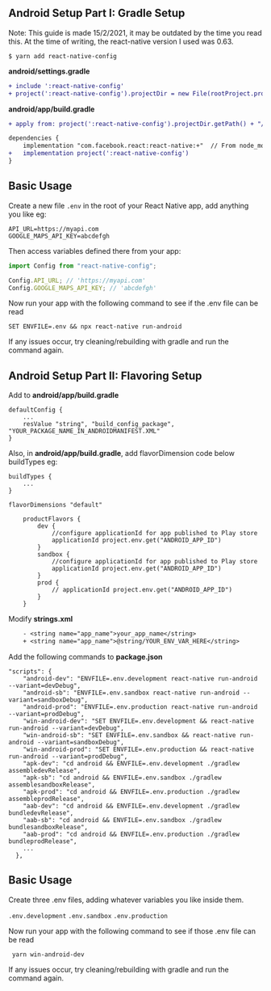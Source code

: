 ## Android Setup Part I: Gradle Setup

Note: 
This guide is made 15/2/2021, it may be outdated by the time you read this.
At the time of writing, the react-native version I used was 0.63.


```
$ yarn add react-native-config
```
 

**android/settings.gradle**
```diff
+ include ':react-native-config'
+ project(':react-native-config').projectDir = new File(rootProject.projectDir, '../node_modules/react-native-config/android')
```

**android/app/build.gradle**
```diff
+ apply from: project(':react-native-config').projectDir.getPath() + "/dotenv.gradle"
```

```diff
dependencies {
	implementation "com.facebook.react:react-native:+"  // From node_modules
+	implementation project(':react-native-config')
}
```

## Basic Usage
Create a new file `.env` in the root of your React Native app, add anything you like eg:

```
API_URL=https://myapi.com
GOOGLE_MAPS_API_KEY=abcdefgh
```

Then access variables defined there from your app:

```js
import Config from "react-native-config";

Config.API_URL; // 'https://myapi.com'
Config.GOOGLE_MAPS_API_KEY; // 'abcdefgh'
```

Now run your app with the following command to see if the .env file can be read
```
SET ENVFILE=.env && npx react-native run-android
```

If any issues occur, try cleaning/rebuilding with gradle and run the command again.


## Android Setup Part II: Flavoring Setup

Add to **android/app/build.gradle**
```
defaultConfig {
    ...
    resValue "string", "build_config_package", "YOUR_PACKAGE_NAME_IN_ANDROIDMANIFEST.XML"
}
```

Also, in **android/app/build.gradle**, add flavorDimension code below buildTypes eg:
```
buildTypes { 
    ...
} 

flavorDimensions "default"  

    productFlavors {
        dev {
            //configure applicationId for app published to Play store
            applicationId project.env.get("ANDROID_APP_ID")
        }
        sandbox {
            //configure applicationId for app published to Play store
            applicationId project.env.get("ANDROID_APP_ID")
        }
        prod {
            // applicationId project.env.get("ANDROID_APP_ID")
        }
    }
```
Modify **strings.xml** 
```diff
    - <string name="app_name">your_app_name</string>
    + <string name="app_name">@string/YOUR_ENV_VAR_HERE</string>
```
Add the following commands to **package.json**
```
"scripts": {
    "android-dev": "ENVFILE=.env.development react-native run-android --variant=devDebug",
    "android-sb": "ENVFILE=.env.sandbox react-native run-android --variant=sandboxDebug",
    "android-prod": "ENVFILE=.env.production react-native run-android --variant=prodDebug",
    "win-android-dev": "SET ENVFILE=.env.development && react-native run-android --variant=devDebug",
    "win-android-sb": "SET ENVFILE=.env.sandbox && react-native run-android --variant=sandboxDebug",
    "win-android-prod": "SET ENVFILE=.env.production && react-native run-android --variant=prodDebug",
    "apk-dev": "cd android && ENVFILE=.env.development ./gradlew assembledevRelease",
    "apk-sb": "cd android && ENVFILE=.env.sandbox ./gradlew assemblesandboxRelease",
    "apk-prod": "cd android && ENVFILE=.env.production ./gradlew assembleprodRelease",
    "aab-dev": "cd android && ENVFILE=.env.development ./gradlew bundledevRelease",
    "aab-sb": "cd android && ENVFILE=.env.sandbox ./gradlew bundlesandboxRelease",
    "aab-prod": "cd android && ENVFILE=.env.production ./gradlew bundleprodRelease",
    ...
  },
```

## Basic Usage
Create three .env files, adding whatever variables you like inside them.

`.env.development`
`.env.sandbox`
`.env.production`

Now run your app with the following command to see if those .env file can be read
```
 yarn win-android-dev 
```

If any issues occur, try cleaning/rebuilding with gradle and run the command again.





